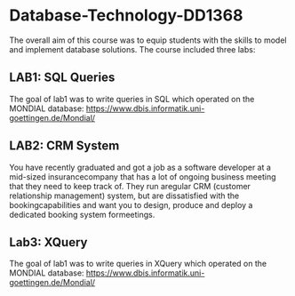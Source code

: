 # Database-Technology-DD1368
The overall aim of this course was to equip students with the skills to model and implement database solutions. The course included three labs:

## LAB1: SQL Queries
The goal of lab1 was to write queries in SQL which operated on the MONDIAL database:
<https://www.dbis.informatik.uni-goettingen.de/Mondial/>

## LAB2: CRM System
You have recently graduated and got a job as a software developer at a mid-sized insurancecompany that has a lot of ongoing business meeting that they need to keep track of. They run aregular CRM (customer relationship management) system, but are dissatisfied with the bookingcapabilities and want you to design, produce and deploy a dedicated booking system formeetings.

## Lab3: XQuery
The goal of lab1 was to write queries in XQuery which operated on the MONDIAL database:
<https://www.dbis.informatik.uni-goettingen.de/Mondial/>

